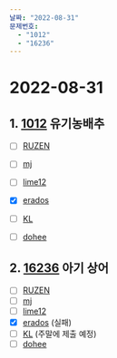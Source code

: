 ```yaml
---
날짜: "2022-08-31"
문제번호: 
  - "1012"
  - "16236"
---
```


# 2022-08-31

## 1. [1012](https://www.acmicpc.net/problem/1012) 유기농배추

- [ ] [RUZEN](./1012_RUZEN.md) 
- [ ] [mj](./1012_mj.md)
- [ ] [lime12](./1012_lime12.md)
- [X] [erados](./1012_erados.md)
- [ ] [KL](./1012_KL.md)
- [ ] [dohee](./1012_dohee.md)


## 2. [16236](https://www.acmicpc.net/problem/16236) 아기 상어

- [ ] [RUZEN](./16236_RUZEN.md) 
- [ ] [mj](./16236_mj.md)
- [ ] [lime12](./16236_lime12.md)
- [X] [erados](./16236_erados.md) (실패)
- [ ] [KL](./16236_KL.md) (주말에 제출 예정)
- [ ] [dohee](./16236_dohee.md)
